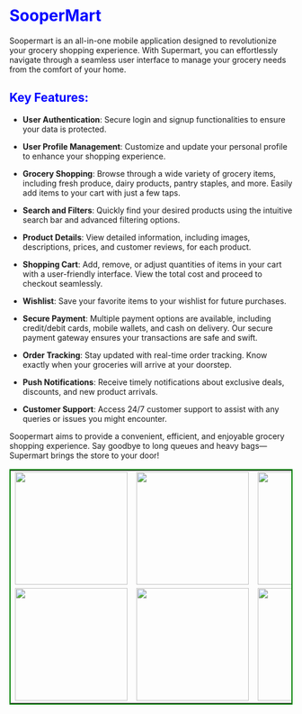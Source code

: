 # <span style="color: blue;">SooperMart</span>

Soopermart is an all-in-one mobile application designed to revolutionize your grocery shopping experience. With Supermart, you can effortlessly navigate through a seamless user interface to manage your grocery needs from the comfort of your home.

## <span style="color: blue;">Key Features:</span>

- **User Authentication**: Secure login and signup functionalities to ensure your data is protected.
  
- **User Profile Management**: Customize and update your personal profile to enhance your shopping experience.

- **Grocery Shopping**: Browse through a wide variety of grocery items, including fresh produce, dairy products, pantry staples, and more. Easily add items to your cart with just a few taps.

- **Search and Filters**: Quickly find your desired products using the intuitive search bar and advanced filtering options.

- **Product Details**: View detailed information, including images, descriptions, prices, and customer reviews, for each product.

- **Shopping Cart**: Add, remove, or adjust quantities of items in your cart with a user-friendly interface. View the total cost and proceed to checkout seamlessly.

- **Wishlist**: Save your favorite items to your wishlist for future purchases.

- **Secure Payment**: Multiple payment options are available, including credit/debit cards, mobile wallets, and cash on delivery. Our secure payment gateway ensures your transactions are safe and swift.

- **Order Tracking**: Stay updated with real-time order tracking. Know exactly when your groceries will arrive at your doorstep.

- **Push Notifications**: Receive timely notifications about exclusive deals, discounts, and new product arrivals.

- **Customer Support**: Access 24/7 customer support to assist with any queries or issues you might encounter.

Soopermart aims to provide a convenient, efficient, and enjoyable grocery shopping experience. Say goodbye to long queues and heavy bags—Supermart brings the store to your door!

<table style="border: 2px solid green;">
  <tr>
    <td><img src="https://github.com/user-attachments/assets/d7f24d83-f0d2-4057-8dcc-530559125010" width="200"></td>
    <td><img src="https://github.com/user-attachments/assets/e7275def-efdf-42a6-a018-f31729cc7027" width="200"></td>
    <td><img src="https://github.com/user-attachments/assets/bb603991-2569-4fe4-a553-bbe362fd40ee" width="200"></td>
    <td><img src="https://github.com/user-attachments/assets/5c844063-1ab2-4d78-b15a-8b5979aa1f4e" width="200"></td>
  </tr>
  <tr>
    <td><img src="https://github.com/user-attachments/assets/63a65db8-e360-4907-92af-103f1e3e40f0" width="200"></td>
    <td><img src="https://github.com/user-attachments/assets/3105d962-4ea4-43da-a6bb-3e0b69113536" width="200"></td>
    <td><img src="https://github.com/user-attachments/assets/83dc2a5c-da9b-48b3-84c5-a31ba62fcf51" width="200"></td>
    <td><img src="https://github.com/user-attachments/assets/2cc7128e-4386-43a9-bfaf-b7a57954fb67" width="200"></td>
  </tr>
</table>
